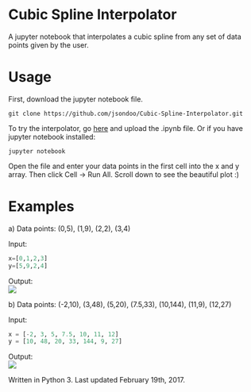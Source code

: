 # Cubic Spline Interpolator
A jupyter notebook that interpolates a cubic spline from any set of data points given by the user.

# Usage
First, download the jupyter notebook file.
```
git clone https://github.com/jsondoo/Cubic-Spline-Interpolator.git
```
To try the interpolator, go [here](https://try.jupyter.org) and upload the .ipynb file. 
Or if you have jupyter notebook installed:
```
jupyter notebook
```

Open the file and enter your data points in the first cell into the x and y array. Then click Cell -> Run All. Scroll down to see the beautiful plot :)

# Examples
a) Data points: (0,5), (1,9), (2,2), (3,4)

Input:
```python
x=[0,1,2,3]
y=[5,9,2,4]
```
Output:
<br><img src="https://cloud.githubusercontent.com/assets/21695878/23107736/8d44e412-f6b7-11e6-8dc3-b850ca960a4a.png"/>

b) Data points: (-2,10), (3,48), (5,20), (7.5,33), (10,144), (11,9), (12,27)

Input:
```python
x = [-2, 3, 5, 7.5, 10, 11, 12]    
y = [10, 48, 20, 33, 144, 9, 27]
```
Output:
<br><img src="https://cloud.githubusercontent.com/assets/21695878/23107812/e05d2afa-f6b8-11e6-8467-c5adffa9837b.png"/>


Written in Python 3. Last updated February 19th, 2017.

